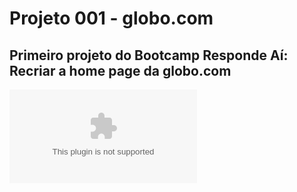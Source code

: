 # Projeto 001 - globo.com

## Primeiro projeto do Bootcamp Responde Aí: Recriar a home page da globo.com

![Badge](https://img.shields.io/github/license/lfaires/Projeto001-globo.com)
